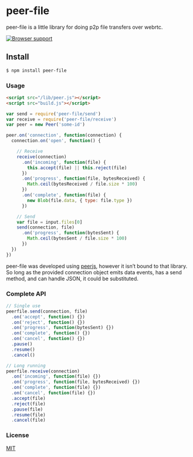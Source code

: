 # peer-file
peer-file is a little library for doing p2p file transfers over webrtc. 

[![Browser support](https://ci.testling.com/michaelrhodes/peer-file.png)](https://ci.testling.com/michaelrhodes/peer-file)

## Install
```sh
$ npm install peer-file 
```

### Usage
``` html
<script src="/lib/peer.js"></script>
<script src="build.js"></script>
```
``` js
var send = require('peer-file/send')
var receive = require('peer-file/receive')
var peer = new Peer('some-id')

peer.on('connection', function(connection) {
  connection.on('open', function() {

    // Receive
    receive(connection)
      .on('incoming', function(file) {
        this.accept(file) || this.reject(file)
      })
      .on('progress', function(file, bytesReceived) {
        Math.ceil(bytesReceived / file.size * 100)
      })
      .on('complete', function(file) {
        new Blob(file.data, { type: file.type })
      })

    // Send
    var file = input.files[0]
    send(connection, file)
      .on('progress', function(bytesSent) {
        Math.ceil(bytesSent / file.size * 100)
      })
  })
})
```

peer-file was developed using [peerjs](https://github.com/peers/peerjs), however it isn’t bound to that library. So long as the provided connection object emits data events, has a send method, and can handle JSON, it could be substituted.

### Complete API
```js
// Single use
peerfile.send(connection, file)
  .on('accept', function() {})
  .on('reject', function() {})
  .on('progress', function(bytesSent) {})
  .on('complete', function() {})
  .on('cancel', function() {})
  .pause()
  .resume()
  .cancel()

// Long running
peerfile.receive(connection)
  .on('incoming', function(file) {})
  .on('progress', function(file, bytesReceived) {})
  .on('complete', function(file) {})
  .on('cancel', function(file) {})
  .accept(file)
  .reject(file)
  .pause(file)
  .resume(file)
  .cancel(file)
```

### License
[MIT](http://opensource.org/licenses/MIT)
